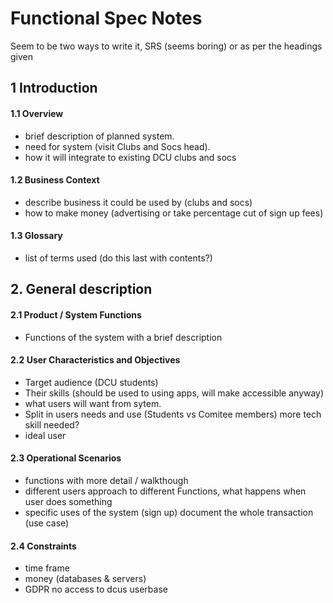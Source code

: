 # Functional Spec Notes

Seem to be two ways to write it, SRS (seems boring) or as per the headings given

## 1 Introduction

#### 1.1 Overview

* brief description of planned system.
* need for system (visit Clubs and Socs head).
* how it will integrate to existing DCU clubs and socs

#### 1.2 Business Context

* describe business it could be used by (clubs and socs)
* how to make money (advertising or take percentage cut of sign up fees)

#### 1.3 Glossary

 * list of terms used (do this last with contents?)

## 2. General description

#### 2.1 Product / System Functions

 * Functions of the system with a brief description

#### 2.2 User Characteristics and Objectives

  * Target audience (DCU students)
  * Their skills (should be used to using apps, will make accessible anyway)
  * what users will want from sytem.
  * Split in users needs and use (Students vs Comitee members) more tech skill needed?
  * ideal user

#### 2.3 Operational Scenarios

  * functions with more detail / walkthough
  * different users approach to different Functions, what happens when user does something
  * specific uses of the system (sign up) document the whole transaction (use case)

#### 2.4 Constraints

  * time frame
  * money (databases & servers)
  * GDPR no access to dcus userbase
